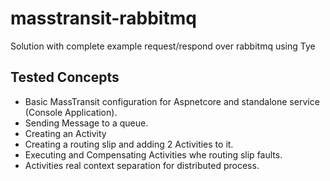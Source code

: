 # masstransit-rabbitmq
Solution with complete example request/respond over rabbitmq using Tye

## Tested Concepts
* Basic MassTransit configuration for Aspnetcore and standalone service (Console Application).
* Sending Message to a queue.
* Creating an Activity
* Creating a routing slip and adding 2 Activities to it.
* Executing and Compensating Activities whe routing slip faults.
* Activities real context separation for distributed process.



